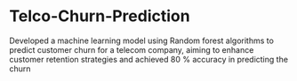 # Telco-Churn-Prediction
 Developed a machine learning model using Random forest algorithms to predict customer churn for a telecom company, aiming to enhance customer retention strategies and achieved 80 %  accuracy in predicting the churn

